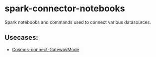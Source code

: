 # spark-connector-notebooks
Spark notebooks and commands used to connect various datasources.

## Usecases:

- [Cosmos-connect-GatewayMode](https://github.com/sureshsivva/spark-connector-notebooks/tree/master/cosmos/gateway_connection)
